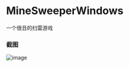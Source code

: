 # MineSweeperWindows
一个很丑的扫雷游戏

### 截图
![image](https://raw.github.com/CuteLeon/MineSweeperWindows/master/生成/截图.png)
